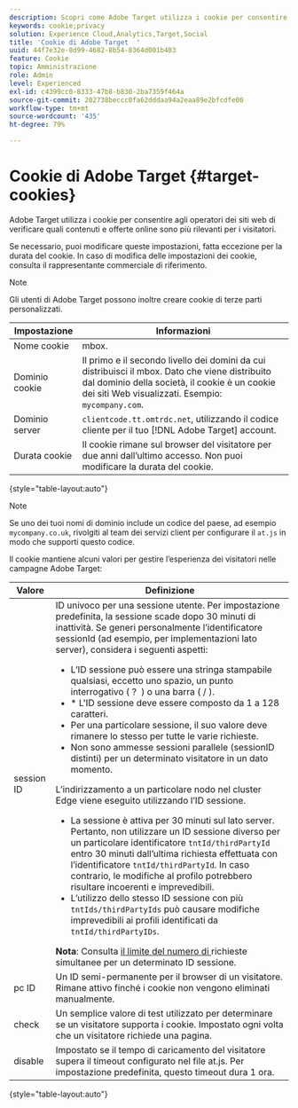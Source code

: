 ```yaml
---
description: Scopri come Adobe Target utilizza i cookie per consentire agli operatori dei siti web di verificare quali contenuti e offerte online sono più rilevanti per i visitatori.
keywords: cookie;privacy
solution: Experience Cloud,Analytics,Target,Social
title: 'Cookie di Adobe Target  '
uuid: 44f7e32e-8d99-4682-8b54-8364d001b403
feature: Cookie
topic: Amministrazione
role: Admin
level: Experienced
exl-id: c4399cc0-8333-47b8-b830-2ba7359f464a
source-git-commit: 202738beccc0fa62dddaa94a2eaa89e2bfcdfe00
workflow-type: tm+mt
source-wordcount: '435'
ht-degree: 79%

---
```


# Cookie di Adobe Target {#target-cookies}

Adobe Target utilizza i cookie per consentire agli operatori dei siti web di verificare quali contenuti e offerte online sono più rilevanti per i visitatori.

Se necessario, puoi modificare queste impostazioni, fatta eccezione per la durata del cookie. In caso di modifica delle impostazioni dei cookie, consulta il rappresentante commerciale di riferimento.

>[!NOTE]
>
>Gli utenti di Adobe Target possono inoltre creare cookie di terze parti personalizzati.

| Impostazione | Informazioni |
| --- | --- |
| Nome cookie | mbox. |
| Dominio cookie | Il primo e il secondo livello dei domini da cui distribuisci il mbox. Dato che viene distribuito dal dominio della società, il cookie è un cookie dei siti Web visualizzati. Esempio: `mycompany.com`. |
| Dominio server | `clientcode.tt.omtrdc.net`, utilizzando il codice cliente per il tuo [!DNL Adobe Target] account. |
| Durata cookie | Il cookie rimane sul browser del visitatore per due anni dall’ultimo accesso. Non puoi modificare la durata del cookie. |

{style=&quot;table-layout:auto&quot;}

>[!NOTE]
>
>Se uno dei tuoi nomi di dominio include un codice del paese, ad esempio `mycompany.co.uk`, rivolgiti al team dei servizi client per configurare il `at.js` in modo che supporti questo codice.

Il cookie mantiene alcuni valori per gestire l’esperienza dei visitatori nelle campagne Adobe Target:

| Valore | Definizione |
| --- | --- |
| session ID | ID univoco per una sessione utente. Per impostazione predefinita, la sessione scade dopo 30 minuti di inattività. Se generi personalmente l’identificatore sessionId (ad esempio, per implementazioni lato server), considera i seguenti aspetti:<ul><li>L’ID sessione può essere una stringa stampabile qualsiasi, eccetto uno spazio, un punto interrogativo ( ?  ) o una barra ( / ).</li><li>* L&#39;ID sessione deve essere composto da 1 a 128 caratteri.</li><li>Per una particolare sessione, il suo valore deve rimanere lo stesso per tutte le varie richieste.</li><li>Non sono ammesse sessioni parallele (sessionID distinti) per un determinato visitatore in un dato momento.</li></ul>L’indirizzamento a un particolare nodo nel cluster Edge viene eseguito utilizzando l’ID sessione.<ul><li>La sessione è attiva per 30 minuti sul lato server. Pertanto, non utilizzare un ID sessione diverso per un particolare identificatore `tntId/thirdPartyId` entro 30 minuti dall’ultima richiesta effettuata con l’identificatore `tntId/thirdPartyId`. In caso contrario, le modifiche al profilo potrebbero risultare incoerenti e imprevedibili.</li><li>L’utilizzo dello stesso ID sessione con più `tntIds/thirdPartyIds` può causare modifiche imprevedibili ai profili identificati da `tntId/thirdPartyIDs`.</li></ul>**Nota**: Consulta  [il limite del numero di ](https://experienceleague.adobe.com/docs/core-services/interface/administration/ec-cookies/cookies-target.html) richieste simultanee per un determinato ID sessione. |
| pc ID | Un ID semi-permanente per il browser di un visitatore. Rimane attivo finché i cookie non vengono eliminati manualmente. |
| check | Un semplice valore di test utilizzato per determinare se un visitatore supporta i cookie. Impostato ogni volta che un visitatore richiede una pagina. |
| disable | Impostato se il tempo di caricamento del visitatore supera il timeout configurato nel file at.js. Per impostazione predefinita, questo timeout dura 1 ora. |

{style=&quot;table-layout:auto&quot;}
